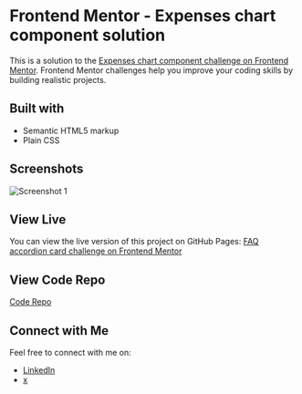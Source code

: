 # Frontend Mentor - Expenses chart component solution

This is a solution to the [Expenses chart component challenge on Frontend Mentor](https://www.frontendmentor.io/challenges/expenses-chart-component-e7yJBUdjwt). Frontend Mentor challenges help you improve your coding skills by building realistic projects. 


## Built with

- Semantic HTML5 markup
- Plain CSS

## Screenshots

![Screenshot 1](img/screenshot.png)

## View Live

You can view the live version of this project on GitHub Pages: [FAQ accordion card challenge on Frontend Mentor](https://iamupo.github.io/FrontendMentor-Solutions/expenses-chart-component-main)

## View Code Repo
[Code Repo](https://github.com/IamUPO/FrontendMentor-Solutions/tree/main/expenses-chart-component-main)

## Connect with Me

Feel free to connect with me on:

- [LinkedIn](https://www.linkedin.com/in/iamupo/)
- [x](https://www.x.com/iamupo/)

